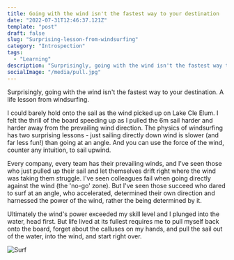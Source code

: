 ```yaml
---
title: Going with the wind isn't the fastest way to your destination
date: "2022-07-31T12:46:37.121Z"
template: "post"
draft: false
slug: "Surprising-lesson-from-windsurfing"
category: "Introspection"
tags:
  - "Learning"
description: "Surprisingly, going with the wind isn't the fastest way to your destination. A life lesson from windsurfing." 
socialImage: "/media/pull.jpg"
---
```


Surprisingly, going with the wind isn't the fastest way to your destination. A life lesson from windsurfing. 

I could barely hold onto the sail as the wind picked up on Lake Cle Elum. I felt the thrill of the board speeding up as I pulled the 6m sail harder and harder away from the prevailing wind direction. The physics of windsurfing has two surprising lessons - just sailing directly down wind is slower (and far less fun!) than going at an angle. And you can use the force of the wind, counter any intuition, to sail upwind. 

Every company, every team has their prevailing winds, and I've seen those who just pulled up their sail and let themselves drift right where the wind was taking them struggle. I've seen colleagues fail when going directly against the wind (the 'no-go' zone). But I've seen those succeed who dared to surf at an angle, who accelerated, determined their own direction and harnessed the power of the wind, rather the being determined by it. 

Ultimately the wind's power exceeded my skill level and I plunged into the water, head first. But life lived at its fullest requires me to pull myself back onto the board, forget about the calluses on my hands, and pull the sail out of the water, into the wind, and start right over.

![Surf](/media/surf.jpg)